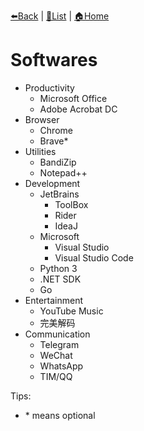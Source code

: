 [⬅️Back](README.md) | [📝List](README.md) | [🏠Home](../README.md)

# Softwares

- Productivity
  - Microsoft Office
  - Adobe Acrobat DC
- Browser
  - Chrome
  - Brave\*
- Utilities
  - BandiZip
  - Notepad++
- Development
  - JetBrains
    - ToolBox
    - Rider
    - IdeaJ
  - Microsoft
    - Visual Studio
    - Visual Studio Code
  - Python 3
  - .NET SDK
  - Go
- Entertainment
  - YouTube Music
  - 完美解码
- Communication
  - Telegram
  - WeChat
  - WhatsApp
  - TIM/QQ

Tips:
- \* means optional
